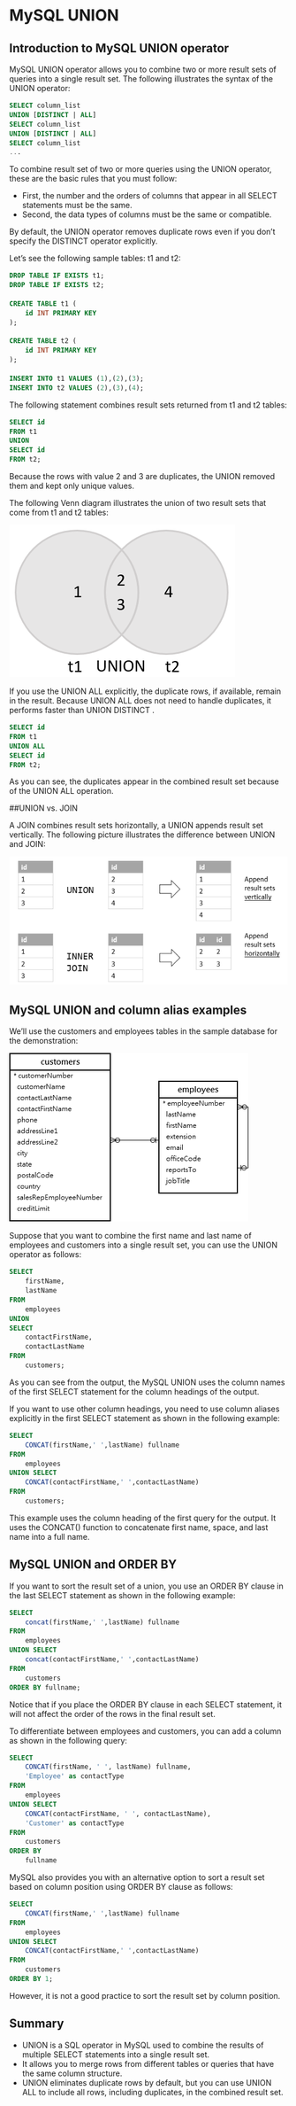 # MySQL UNION

## Introduction to MySQL UNION operator

MySQL UNION operator allows you to combine two or more result sets of queries into a single result set. The following illustrates the syntax of the UNION operator:

```sql
SELECT column_list
UNION [DISTINCT | ALL]
SELECT column_list
UNION [DISTINCT | ALL]
SELECT column_list
...
```

To combine result set of two or more queries using the UNION operator, these are the basic rules that you must follow:

- First, the number and the orders of columns that appear in all SELECT statements must be the same.
- Second, the data types of columns must be the same or compatible.

By default, the UNION operator removes duplicate rows even if you don’t specify the DISTINCT operator explicitly.

Let’s see the following sample tables: t1 and t2:

```sql
DROP TABLE IF EXISTS t1;
DROP TABLE IF EXISTS t2;

CREATE TABLE t1 (
    id INT PRIMARY KEY
);

CREATE TABLE t2 (
    id INT PRIMARY KEY
);

INSERT INTO t1 VALUES (1),(2),(3);
INSERT INTO t2 VALUES (2),(3),(4);
```

The following statement combines result sets returned from t1 and t2 tables:

```sql
SELECT id
FROM t1
UNION
SELECT id
FROM t2;
```

Because the rows with value 2 and 3 are duplicates, the UNION removed them and kept only unique values.

The following Venn diagram illustrates the union of two result sets that come from t1 and t2 tables:

<img src="./images/MySQL-UNION.png" alt="" />

If you use the UNION ALL explicitly, the duplicate rows, if available, remain in the result. Because UNION ALL does not need to handle duplicates, it performs faster than UNION DISTINCT .

```sql
SELECT id
FROM t1
UNION ALL
SELECT id
FROM t2;
```

As you can see, the duplicates appear in the combined result set because of the UNION ALL operation.

##UNION vs. JOIN

A JOIN combines result sets horizontally, a UNION appends result set vertically. The following picture illustrates the difference between UNION and JOIN:

<img src="./images/MySQL-UNION-vs-JOIN.png" alt="" />

## MySQL UNION and column alias examples

We’ll use the customers and employees tables in the sample database for the demonstration:

<img src="./images/customers-employees.png" alt="" />

Suppose that you want to combine the first name and last name of employees and customers into a single result set, you can use the UNION operator as follows:

```sql
SELECT
    firstName,
    lastName
FROM
    employees
UNION
SELECT
    contactFirstName,
    contactLastName
FROM
    customers;
```

As you can see from the output, the MySQL UNION uses the column names of the first SELECT statement for the column headings of the output.

If you want to use other column headings, you need to use column aliases explicitly in the first SELECT statement as shown in the following example:

```sql
SELECT
    CONCAT(firstName,' ',lastName) fullname
FROM
    employees
UNION SELECT
    CONCAT(contactFirstName,' ',contactLastName)
FROM
    customers;
```

This example uses the column heading of the first query for the output. It uses the CONCAT() function to concatenate first name, space, and last name into a full name.

## MySQL UNION and ORDER BY

If you want to sort the result set of a union, you use an ORDER BY clause in the last SELECT statement as shown in the following example:

```sql
SELECT
    concat(firstName,' ',lastName) fullname
FROM
    employees
UNION SELECT
    concat(contactFirstName,' ',contactLastName)
FROM
    customers
ORDER BY fullname;
```

Notice that if you place the ORDER BY clause in each SELECT statement, it will not affect the order of the rows in the final result set.

To differentiate between employees and customers, you can add a column as shown in the following query:

```sql
SELECT
    CONCAT(firstName, ' ', lastName) fullname,
    'Employee' as contactType
FROM
    employees
UNION SELECT
    CONCAT(contactFirstName, ' ', contactLastName),
    'Customer' as contactType
FROM
    customers
ORDER BY
    fullname
```

MySQL also provides you with an alternative option to sort a result set based on column position using ORDER BY clause as follows:

```sql
SELECT
    CONCAT(firstName,' ',lastName) fullname
FROM
    employees
UNION SELECT
    CONCAT(contactFirstName,' ',contactLastName)
FROM
    customers
ORDER BY 1;
```

However, it is not a good practice to sort the result set by column position.

## Summary

- UNION is a SQL operator in MySQL used to combine the results of multiple SELECT statements into a single result set.
- It allows you to merge rows from different tables or queries that have the same column structure.
- UNION eliminates duplicate rows by default, but you can use UNION ALL to include all rows, including duplicates, in the combined result set.
